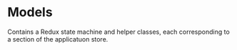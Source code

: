 # Models

Contains a Redux state machine and helper classes, each corresponding to a 
section of the applicatuon store.
